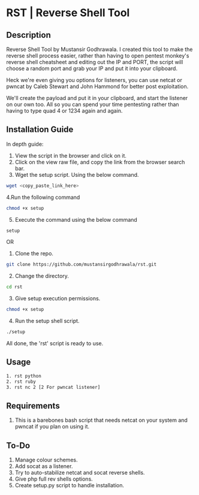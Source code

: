 # RST | Reverse Shell Tool 

## Description 

Reverse Shell Tool by Mustansir Godhrawala. I created this tool to make the reverse shell process easier, rather than having to open pentest monkey's reverse shell cheatsheet and editing out the IP and PORT, the script will choose a random port and grab your IP and put it into your clipboard. 

Heck we're even giving you options for listeners, you can use netcat or pwncat by Caleb Stewart and John Hammond for better post exploitation. 

We'll create the payload and put it in your clipboard, and start the listener on our own too. All so you can spend your time pentesting rather than having to type quad 4 or 1234 again and again. 

## Installation Guide

In depth guide:
1. View the script in the browser and click on it. 
2. Click on the view raw file, and copy the link from the browser search bar. 
3. Wget the setup script. Using the below command. 
```bash
wget <copy_paste_link_here>
```
4.Run the following command
```bash
chmod +x setup
```

5. Execute the command using the below command
```bash 
setup
```

OR

1. Clone the repo.
```bash
git clone https://github.com/mustansirgodhrawala/rst.git
```
2. Change the directory.
```bash
cd rst 
```
3.  Give setup execution permissions.
```bash
chmod +x setup
```
4. Run the setup shell script. 
```bash
./setup
```

All done, the 'rst' script is ready to use. 
## Usage

```bash
1. rst python
2. rst ruby
3. rst nc 2 [2 For pwncat listener]
```

## Requirements 
1. This is a barebones bash script that needs netcat on your system and pwncat if you plan on using it.

## To-Do
1. Manage colour schemes. 
2. Add socat as a listener. 
3. Try to auto-stabilize netcat and socat reverse shells. 
4. Give php full rev shells options. 
5. Create setup.py script to handle installation.
